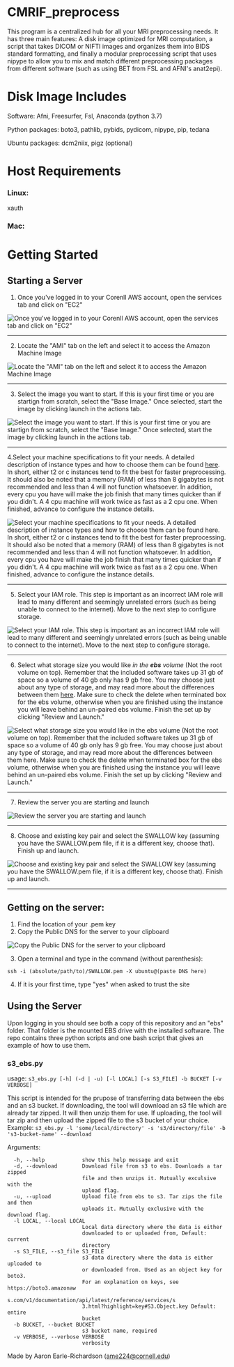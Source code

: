 # CMRIF_preprocess
This program is a centralized hub for all your MRI preprocessing needs. It has three main features: A disk image optimized for MRI computation, a script that takes DICOM or NIFTI images and organizes them into BIDS standard formatting, and finally a modular preprocessing script that uses nipype to allow you to mix and match different preprocessing packages from different software (such as using BET from FSL and AFNI's anat2epi).

# Disk Image Includes
Software:
Afni, Freesurfer, Fsl, Anaconda (python 3.7)

Python packages: 
boto3, pathlib, pybids, pydicom, nipype, pip, tedana

Ubuntu packages:
dcm2niix, pigz (optional)

# Host Requirements

### Linux:
xauth

### Mac:

# Getting Started

## Starting a Server

1. Once you've logged in to your Corenll AWS account, open the services tab and click on "EC2"

![Once you've logged in to your Corenll AWS account, open the services tab and click on "EC2"](images/Screenshot%20(18).png)

***

2. Locate the "AMI" tab on the left and select it to access the Amazon Machine Image

![Locate the "AMI" tab on the left and select it to access the Amazon Machine Image](images/Screenshot%20(10).png)

***

3. Select the image you want to start. If this is your first time or you are startign from scratch, select the "Base Image." Once selected, start the image by clicking launch in the actions tab.

![Select the image you want to start. If this is your first time or you are startign from scratch, select the "Base Image." Once selected, start the image by clicking launch in the actions tab.](images/Screenshot%20(11).png)

***

4.Select your machine specifications to fit your needs. A detailed description of instance types and how to choose them can be found [here](https://aws.amazon.com/blogs/aws/choosing-the-right-ec2-instance-type-for-your-application/). In short, either t2 or c instances tend to fit the best for faster preprocessing. It should also be noted that a memory (RAM) of less than 8 gigabytes is not recommended and less than 4 will not function whatsoever. In addition, every cpu you have will make the job finish that many times quicker than if you didn't. A 4 cpu machine will work twice as fast as a 2 cpu one. When finished, advance to configure the instance details.

![Select your machine specifications to fit your needs. A detailed description of instance types and how to choose them can be found [here](https://aws.amazon.com/blogs/aws/choosing-the-right-ec2-instance-type-for-your-application/). In short, either t2 or c instances tend to fit the best for faster preprocessing. It should also be noted that a memory (RAM) of less than 8 gigabytes is not recommended and less than 4 will not function whatsoever. In addition, every cpu you have will make the job finish that many times quicker than if you didn't. A 4 cpu machine will work twice as fast as a 2 cpu one. When finished, advance to configure the instance details.](images/Screenshot%20(13).png)

***

5. Select your IAM role. This step is important as an incorrect IAM role will lead to many different and seemingly unrelated errors (such as being unable to connect to the internet). Move to the next step to configure storage.

![Select your IAM role. This step is important as an incorrect IAM role will lead to many different and seemingly unrelated errors (such as being unable to connect to the internet). Move to the next step to configure storage.](images/Screenshot%20(14).png)

***

6. Select what storage size you would like _in the **ebs** volume_ (Not the root volume on top). Remember that the included software takes up 31 gb of space so a volume of 40 gb only has 9 gb free. You may choose just about any type of storage, and may read more about the differences between them [here](https://docs.aws.amazon.com/AWSEC2/latest/WindowsGuide/ebs-volume-types.html). Make sure to check the delete when terminated box for the ebs volume, otherwise when you are finished using the instance you will leave behind an un-paired ebs volume. Finish the set up by clicking "Review and Launch."

![Select what storage size you would like _in the **ebs** volume_ (Not the root volume on top). Remember that the included software takes up 31 gb of space so a volume of 40 gb only has 9 gb free. You may choose just about any type of storage, and may read more about the differences between them [here](https://docs.aws.amazon.com/AWSEC2/latest/WindowsGuide/ebs-volume-types.html). Make sure to check the delete when terminated box for the ebs volume, otherwise when you are finished using the instance you will leave behind an un-paired ebs volume. Finish the set up by clicking "Review and Launch."](images/Screenshot%20(15).png)

***

7. Review the server you are starting and launch

![Review the server you are starting and launch](images/Screenshot%20(16).png)

***

8. Choose and existing key pair and select the SWALLOW key (assuming you have the SWALLOW.pem file, if it is a different key, choose that). Finish up and launch.

![Choose and existing key pair and select the SWALLOW key (assuming you have the SWALLOW.pem file, if it is a different key, choose that). Finish up and launch.](images/Screenshot%20(17).png)

***

## Getting on the server:

1. Find the location of your .pem key
2. Copy the Public DNS for the server to your clipboard

![Copy the Public DNS for the server to your clipboard](images/Screenshot%20(19).png)

3. Open a terminal and type in the command (without parenthesis):
```
ssh -i (absolute/path/to)/SWALLOW.pem -X ubuntu@(paste DNS here)
```
4. If it is your first time, type "yes" when asked to trust the site

## Using the Server

Upon logging in you should see both a copy of this repository and an "ebs" folder. That folder is the mounted EBS drive with the installed software. The repo contains three python scripts and one bash script that gives an example of how to use them. 

### s3_ebs.py 

usage: `s3_ebs.py [-h] (-d | -u) [-l LOCAL] [-s S3_FILE] -b BUCKET [-v VERBOSE]`

 
This script is intended for the prupose of transferring data between the ebs and an s3 bucket. 
If downloading, the tool will download an s3 file which are already tar zipped. It will then unzip them for use. 
If uploading, the tool will tar zip and then upload the zipped file to the s3 bucket of your choice.
Example: `s3_ebs.py -l 'some/local/directory' -s 's3/directory/file' -b 's3-bucket-name' --download`
        

Arguments:
```
  -h, --help            show this help message and exit
  -d, --download        Download file from s3 to ebs. Downloads a tar zipped
                        file and then unzips it. Mutually exculsive with the
                        upload flag.
  -u, --upload          Upload file from ebs to s3. Tar zips the file and then
                        uploads it. Mutually exclusive with the download flag.
  -l LOCAL, --local LOCAL
                        Local data directory where the data is either
                        downloaded to or uploaded from, Default: current
                        directory
  -s S3_FILE, --s3_file S3_FILE
                        s3 data directory where the data is either uploaded to
                        or downloaded from. Used as an object key for boto3.
                        For an explanation on keys, see https://boto3.amazonaw
                        s.com/v1/documentation/api/latest/reference/services/s
                        3.html?highlight=key#S3.Object.key Default: entire
                        bucket
  -b BUCKET, --bucket BUCKET
                        s3 bucket name, required
  -v VERBOSE, --verbose VERBOSE
                        verbosity
```

Made by Aaron Earle-Richardson (ame224@cornell.edu)



